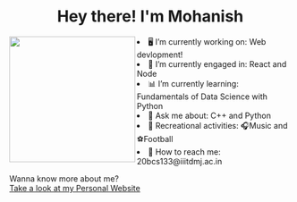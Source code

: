 <h1 align="center">Hey there! I'm Mohanish</h1>
<img src="https://www.vegamoontech.com/wp-content/uploads/2020/03/web-design.gif" alt="" width="225px" align="left">

<li>🖥 I’m currently working on: Web devlopment! 
<li>🚢 I’m currently engaged in: React and Node 
<li>📊 I’m currently learning: Fundamentals of Data Science with Python
<li>💬 Ask me about: C++ and Python
<li>🤗 Recreational activities: 🎧Music and ⚽️Football 
<li>📧 How to reach me: 20bcs133@iiitdmj.ac.in 

Wanna know more about me?<br>
<a href="mohanishdc7.github.io" target=_blank>Take a look at my Personal Website</a>
